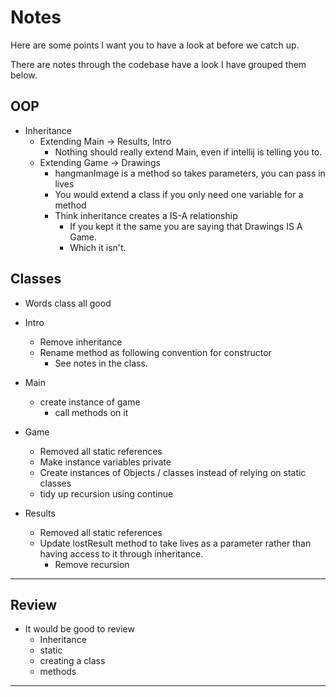 # Notes

Here are some points I want you to have a look at before we catch up.

There are notes through the codebase have a look I have grouped them below.

## OOP

- Inheritance
    - Extending Main -> Results, Intro
        - Nothing should really extend Main, even if intellij is telling you to.
    - Extending Game -> Drawings
        - hangmanImage is a method so takes parameters, you can pass in lives
        - You would extend a class if you only need one variable for a method
        - Think inheritance creates a IS-A relationship
            - If you kept it the same you are saying that Drawings IS A Game.
            - Which it isn't.

## Classes

- Words class all good

- Intro
    - Remove inheritance
    - Rename method as following convention for constructor
        - See notes in the class.

- Main
    - create instance of game
        - call methods on it

- Game
    - Removed all static references
    - Make instance variables private
    - Create instances of Objects / classes instead of relying on static classes
    - tidy up recursion using continue

- Results
    - Removed all static references
    - Update lostResult method to take lives as a parameter rather than having access to it through inheritance.
        - Remove recursion

---

## Review

- It would be good to review
    - Inheritance
    - static
    - creating a class
    - methods

---